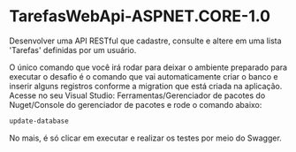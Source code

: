 # TarefasWebApi-ASPNET.CORE-1.0
 Desenvolver uma API RESTful que cadastre, consulte e altere em uma lista 'Tarefas' definidas por um usuário.

O único comando que você irá rodar para deixar o ambiente preparado para executar o desafio é o comando que vai automaticamente criar o banco e inserir alguns registros conforme a migration que está criada na aplicação.  
Acesse no seu Visual Studio: Ferramentas/Gerenciador de pacotes do Nuget/Console do gerenciador de pacotes e rode o comando abaixo:

 ```bash
update-database
```
No mais, é só clicar em executar e realizar os testes por meio do Swagger.
